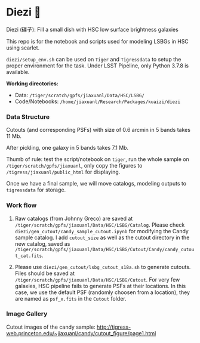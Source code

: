 # Diezi 🥘
Diezi (碟子): Fill a small dish with HSC low surface brightness galaxies

This repo is for the notebook and scripts used for modeling LSBGs in HSC using scarlet.

`diezi/setup_env.sh` can be used on `Tiger` and `Tigressdata` to setup the proper environment for the task. Under LSST Pipeline, only Python 3.7.8 is available.


**Working directories:**
- Data: `/tiger/scratch/gpfs/jiaxuanl/Data/HSC/LSBG/`
- Code/Notebooks: `/home/jiaxuanl/Research/Packages/kuaizi/diezi`



### Data Structure

Cutouts (and corresponding PSFs) with size of 0.6 arcmin in 5 bands takes 11 Mb. 

After pickling, one galaxy in 5 bands takes 7.1 Mb. 

Thumb of rule: test the script/notebook on `tiger`, run the whole sample on `/tiger/scratch/gpfs/jiaxuanl`, only copy the figures to `/tigress/jiaxuanl/public_html` for displaying. 

Once we have a final sample, we will move catalogs, modeling outputs to `tigressdata` for storage.


### Work flow

1. Raw catalogs (from Johnny Greco) are saved at `/tiger/scratch/gpfs/jiaxuanl/Data/HSC/LSBG/Catalog`. Please check `diezi/gen_cutout/candy_sample_cutout.ipynb` for modifying the Candy sample catalog. I add `cutout_size` as well as the cutout directory in the new catalog, saved as `/tiger/scratch/gpfs/jiaxuanl/Data/HSC/LSBG/Cutout/Candy/candy_cutout_cat.fits`. 

2. Please use `diezi/gen_cutout/lsbg_cutout_s18a.sh` to generate cutouts. Files should be saved at `/tiger/scratch/gpfs/jiaxuanl/Data/HSC/LSBG/Cutout`. For very few galaxies, HSC pipeline fails to generate PSFs at their locations. In this case, we use the default PSF (randomly choosen from a location), they are named as `psf_x.fits` in the `Cutout` folder. 


### Image Gallery

Cutout images of the candy sample: http://tigress-web.princeton.edu/~jiaxuanl/candy/cutout_figure/page1.html